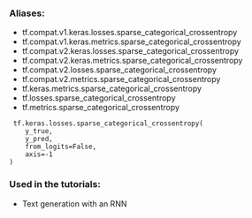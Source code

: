 ### Aliases:
- tf.compat.v1.keras.losses.sparse_categorical_crossentropy
- tf.compat.v1.keras.metrics.sparse_categorical_crossentropy
- tf.compat.v2.keras.losses.sparse_categorical_crossentropy
- tf.compat.v2.keras.metrics.sparse_categorical_crossentropy
- tf.compat.v2.losses.sparse_categorical_crossentropy
- tf.compat.v2.metrics.sparse_categorical_crossentropy
- tf.keras.metrics.sparse_categorical_crossentropy
- tf.losses.sparse_categorical_crossentropy
- tf.metrics.sparse_categorical_crossentropy

```
 tf.keras.losses.sparse_categorical_crossentropy(
    y_true,
    y_pred,
    from_logits=False,
    axis=-1
)
```
### Used in the tutorials:
- Text generation with an RNN

